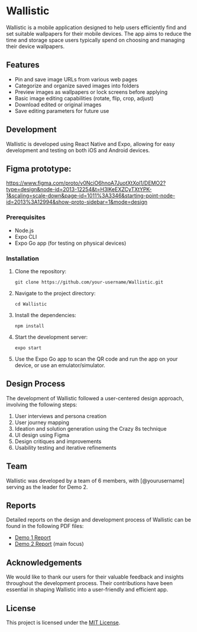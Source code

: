# Wallistic

Wallistic is a mobile application designed to help users efficiently find and set suitable wallpapers for their mobile devices. The app aims to reduce the time and storage space users typically spend on choosing and managing their device wallpapers.

## Features

- Pin and save image URLs from various web pages
- Categorize and organize saved images into folders
- Preview images as wallpapers or lock screens before applying
- Basic image editing capabilities (rotate, flip, crop, adjust)
- Download edited or original images
- Save editing parameters for future use

## Development

Wallistic is developed using React Native and Expo, allowing for easy development and testing on both iOS and Android devices.

## Figma prototype: 

https://www.figma.com/proto/v0NciO6hnoA7JuotXtXol1/DEMO2?type=design&node-id=2013-12254&t=H3lKeEXZCyTXtYPK-1&scaling=scale-down&page-id=1011%3A3346&starting-point-node-id=2013%3A12994&show-proto-sidebar=1&mode=design

### Prerequisites

- Node.js
- Expo CLI
- Expo Go app (for testing on physical devices)

### Installation

1. Clone the repository:
   ```
   git clone https://github.com/your-username/Wallistic.git
   ```

2. Navigate to the project directory:
   ```
   cd Wallistic
   ```

3. Install the dependencies:
   ```
   npm install
   ```

4. Start the development server:
   ```
   expo start
   ```

5. Use the Expo Go app to scan the QR code and run the app on your device, or use an emulator/simulator.

## Design Process

The development of Wallistic followed a user-centered design approach, involving the following steps:

1. User interviews and persona creation
2. User journey mapping
3. Ideation and solution generation using the Crazy 8s technique
4. UI design using Figma
5. Design critiques and improvements
6. Usability testing and iterative refinements

## Team

Wallistic was developed by a team of 6 members, with [@yourusername] serving as the leader for Demo 2.

## Reports

Detailed reports on the design and development process of Wallistic can be found in the following PDF files:

- [Demo 1 Report](Demo-1-Report%200415.docx.pdf)
- [Demo 2 Report](demo2_Report_team07.pdf) (main focus)

## Acknowledgements

We would like to thank our users for their valuable feedback and insights throughout the development process. Their contributions have been essential in shaping Wallistic into a user-friendly and efficient app.

## License

This project is licensed under the [MIT License](LICENSE).

